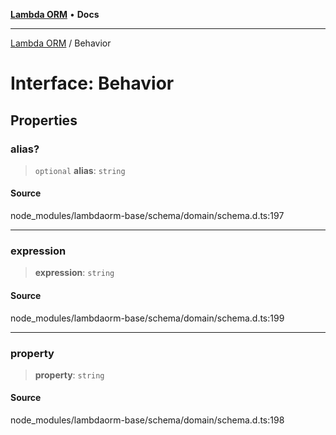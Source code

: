[**Lambda ORM**](../README.md) • **Docs**

***

[Lambda ORM](../README.md) / Behavior

# Interface: Behavior

## Properties

### alias?

> `optional` **alias**: `string`

#### Source

node\_modules/lambdaorm-base/schema/domain/schema.d.ts:197

***

### expression

> **expression**: `string`

#### Source

node\_modules/lambdaorm-base/schema/domain/schema.d.ts:199

***

### property

> **property**: `string`

#### Source

node\_modules/lambdaorm-base/schema/domain/schema.d.ts:198
